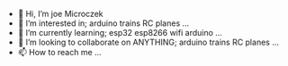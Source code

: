 - 👋 Hi, I’m joe Microczek
- 👀 I’m interested in;  arduino   trains   RC planes ...
- 🌱 I’m currently learning;  esp32  esp8266  wifi arduino ...
- 💞️ I’m looking to collaborate on ANYTHING;  arduino   trains   RC planes ...
- 📫 How to reach me ...

<!---
Microczek/Microczek is a ✨ special ✨ repository because its `README.md` (this file) appears on your GitHub profile.
You can click the Preview link to take a look at your changes.
--->
